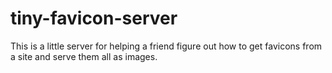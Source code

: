 # tiny-favicon-server
This is a little server for helping a friend figure out how to get favicons from a site and serve them all as images.
